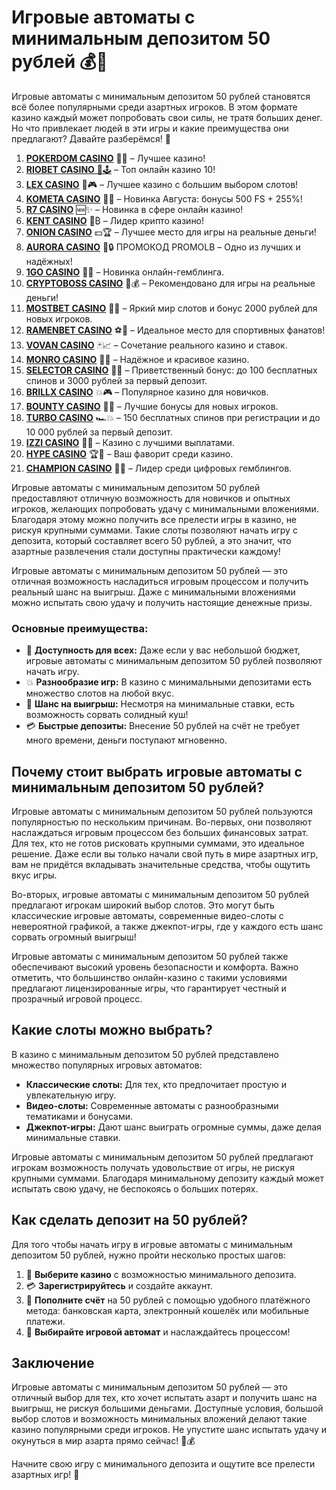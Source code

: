 # Игровые автоматы с минимальным депозитом 50 рублей 💰🎰

Игровые автоматы с минимальным депозитом 50 рублей становятся всё более популярными среди азартных игроков. В этом формате казино каждый может попробовать свои силы, не тратя больших денег. Но что привлекает людей в эти игры и какие преимущества они предлагают? Давайте разберёмся! 🎲
1. [**POKERDOM CASINO**](https://4pd-stat.com/click/65c385136bcc63141167f1e3/4450/13807/subaccount) 🎰🔥 – Лучшее казино!
1. [**RIOBET CASINO** 🌟🕹️](https://tracker.rioaffi.com/link?btag=1027246_346134) – Топ онлайн казино 10!
1. [**LEX CASINO**](https://lex-ircp01.com/c71ab4dfb) 🎯🎮 – Лучшее казино с большим выбором слотов!
1. [**KOMETA CASINO**](https://stars-flight.com/s2371995e) 🚀🎁 – Новинка Августа: бонусы 500 FS + 255%!
1. [**R7 CASINO**](https://aristocratic-hall.com/s9f210880) 🆕✨ – Новинка в сфере онлайн казино!
1. [**KENT CASINO**](https://passage-through-deserts.com/de0514c15) 💎₿ – Лидер крипто казино!
1. [**ONION CASINO**](https://obclk001-2d.top/click?offer_id=986&partner_id=10542&landing_id=1798&utm_medium=affiliate&sub_1=oncasino3) 💵🏆 – Лучшее место для игры на реальные деньги!
1. [**AURORA CASINO**](https://10trafic-stat2.com/click/668546566bcc6313411604c7/6766/15114/subaccount?promocode=PROMOLB) 🌌🔒 ПРОМОКОД PROMOLB – Одно из лучших и надёжных!
1. [**1GO CASINO**](https://1go-ircp01.com/ce015f410) 🎉🎲 – Новинка онлайн-гемблинга.
1. [**CRYPTOBOSS CASINO**](https://cryptobossc.online/d847bcfa9) 👑💰 – Рекомендовано для игры на реальные деньги!
1. [**MOSTBET CASINO**](https://ktbtis024ifqfn0mst.com/beQs) 🎡💫 – Яркий мир слотов и бонус 2000 рублей для новых игроков.
1. [**RAMENBET CASINO**](https://get.saltyram.com/ru/registration?apkpop=0&partner=p24970p3296034p5526) ⚽🏅 – Идеальное место для спортивных фанатов!
1. [**VOVAN CASINO**](https://vovan.site/d2375cf9b) 🃏📈 – Сочетание реального казино и ставок.
1. [**MONRO CASINO**](https://mnr-ircp01.com/c3ce72a2c) 🌟💖 – Надёжное и красивое казино.
1. [**SELECTOR CASINO**](https://gosel.pl/SELVK) 🎁🎉 – Приветственный бонус: до 100 бесплатных спинов и 3000 рублей за первый депозит.
1. [**BRILLX CASINO**](https://brillx.pub/BRIVK) 💥🎮 – Популярное казино для новичков.
1. [**BOUNTY CASINO**](https://bounty-casino.de/BOVK) 🎯🎁 – Лучшие бонусы для новых игроков.
1. [**TURBO CASINO**](https://turbo-casino.pro/TURVK) 🏎️💥 – 150 бесплатных спинов при регистрации и до 10 000 рублей за первый депозит.
1. [**IZZI CASINO**](https://izzi-fr03.com/ca7c8a7b7) 💸🔝 – Казино с лучшими выплатами.
1. [**HYPE CASINO**](https://hypekaz.com/dc2f44ad0) 🏆🎉 – Ваш фаворит среди казино.
1. [**CHAMPION CASINO**](https://champcasino.ink/pobeda/doa-hats?p80412p305331p112c) 🥇🎰 – Лидер среди цифровых гемблингов.

Игровые автоматы с минимальным депозитом 50 рублей предоставляют отличную возможность для новичков и опытных игроков, желающих попробовать удачу с минимальными вложениями. Благодаря этому можно получить все прелести игры в казино, не рискуя крупными суммами. Такие слоты позволяют начать игру с депозита, который составляет всего 50 рублей, а это значит, что азартные развлечения стали доступны практически каждому!

Игровые автоматы с минимальным депозитом 50 рублей — это отличная возможность насладиться игровым процессом и получить реальный шанс на выигрыш. Даже с минимальными вложениями можно испытать свою удачу и получить настоящие денежные призы.

### Основные преимущества:
- 🎁 **Доступность для всех:** Даже если у вас небольшой бюджет, игровые автоматы с минимальным депозитом 50 рублей позволяют начать игру.
- 💥 **Разнообразие игр:** В казино с минимальными депозитами есть множество слотов на любой вкус.
- 🤑 **Шанс на выигрыш:** Несмотря на минимальные ставки, есть возможность сорвать солидный куш!
- 💳 **Быстрые депозиты:** Внесение 50 рублей на счёт не требует много времени, деньги поступают мгновенно.

## Почему стоит выбрать игровые автоматы с минимальным депозитом 50 рублей?

Игровые автоматы с минимальным депозитом 50 рублей пользуются популярностью по нескольким причинам. Во-первых, они позволяют наслаждаться игровым процессом без больших финансовых затрат. Для тех, кто не готов рисковать крупными суммами, это идеальное решение. Даже если вы только начали свой путь в мире азартных игр, вам не придётся вкладывать значительные средства, чтобы ощутить вкус игры.

Во-вторых, игровые автоматы с минимальным депозитом 50 рублей предлагают игрокам широкий выбор слотов. Это могут быть классические игровые автоматы, современные видео-слоты с невероятной графикой, а также джекпот-игры, где у каждого есть шанс сорвать огромный выигрыш!

Игровые автоматы с минимальным депозитом 50 рублей также обеспечивают высокий уровень безопасности и комфорта. Важно отметить, что большинство онлайн-казино с такими условиями предлагают лицензированные игры, что гарантирует честный и прозрачный игровой процесс.

## Какие слоты можно выбрать?

В казино с минимальным депозитом 50 рублей представлено множество популярных игровых автоматов:

- **Классические слоты:** Для тех, кто предпочитает простую и увлекательную игру.
- **Видео-слоты:** Современные автоматы с разнообразными тематиками и бонусами.
- **Джекпот-игры:** Дают шанс выиграть огромные суммы, даже делая минимальные ставки.

Игровые автоматы с минимальным депозитом 50 рублей предлагают игрокам возможность получать удовольствие от игры, не рискуя крупными суммами. Благодаря минимальному депозиту каждый может испытать свою удачу, не беспокоясь о больших потерях.

## Как сделать депозит на 50 рублей?

Для того чтобы начать игру в игровые автоматы с минимальным депозитом 50 рублей, нужно пройти несколько простых шагов:

1. 🎯 **Выберите казино** с возможностью минимального депозита.
2. 💳 **Зарегистрируйтесь** и создайте аккаунт.
3. 💸 **Пополните счёт** на 50 рублей с помощью удобного платёжного метода: банковская карта, электронный кошелёк или мобильные платежи.
4. 🎰 **Выбирайте игровой автомат** и наслаждайтесь процессом!

## Заключение

Игровые автоматы с минимальным депозитом 50 рублей — это отличный выбор для тех, кто хочет испытать азарт и получить шанс на выигрыш, не рискуя большими деньгами. Доступные условия, большой выбор слотов и возможность минимальных вложений делают такие казино популярными среди игроков. Не упустите шанс испытать удачу и окунуться в мир азарта прямо сейчас! 🎉💰

Начните свою игру с минимального депозита и ощутите все прелести азартных игр! 🎲
